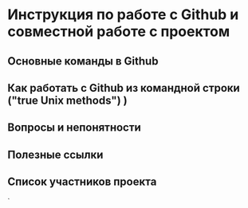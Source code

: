 # Инструкция по работе с Github и совместной работе с проектом

## Основные команды в Github

## Как работать с Github из командной строки ("true Unix methods") )

## Вопросы и непонятности

## Полезные ссылки

## Список участников проекта
`
